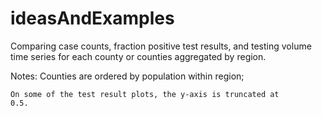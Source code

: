 # ideasAndExamples

Comparing case counts, fraction positive test results, and testing
volume time series for each county or counties aggregated by region.

Notes:
	Counties are ordered by population within region;
	
	On some of the test result plots, the y-axis is truncated at
	0.5.



